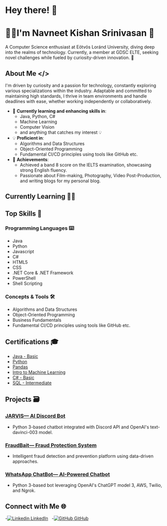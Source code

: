 # Hey there! 👋
  # 👨‍💻I'm Navneet Kishan Srinivasan 🌟

A Computer Science enthusiast at Eötvös Loránd University, diving deep into the realms of technology. Currently, a member at GDSC ELTE, seeking novel challenges while fueled by curiosity-driven innovation. 🚀

## About Me </>

I'm driven by curiosity and a passion for technology, constantly exploring various specializations within the industry. Adaptable and committed to maintaining high standards, I thrive in team environments and handle deadlines with ease, whether working independently or collaboratively.

- 🌱 **Currently learning and enhancing skills in**:
  - Java, Python, C#
  - Machine Learning
  - Computer Vision
  - and anything that catches my interest 💡
- 💡 **Proficient in**:
  - Algorithms and Data Structures
  - Object-Oriented Programming
  - Fundamental CI/CD principles using tools like GitHub etc.
- 🌟 **Achievements**:
  - Achieved a band 8 score on the IELTS examination, showcasing strong English fluency.
  - Passionate about Film-making, Photography, Video Post-Production, and writing blogs for my personal blog.

## Currently Learning 👩‍💻


## Top Skills 🚀

### Programming Languages ⌨️
- Java
- Python
- Javascript
- C#
- HTML5
- CSS
- .NET Core & .NET Framework
- PowerShell
- Shell Scripting

### Concepts & Tools 🛠️
- Algorithms and Data Structures
- Object-Oriented Programming
- Business Fundamentals
- Fundamental CI/CD principles using tools like GitHub etc.
  
## Certifications 🎓

- [Java - Basic](https://github.com/NavneetKishanS/Certifications/blob/main/java_basic%20certificate_Navneet%20Kishan%20Srinivasan.pdf)
- [Python](https://github.com/NavneetKishanS/Certifications/blob/main/Navneet%20Kishan%20Srinivasan%20-%20Python.png)
- [Pandas](https://github.com/NavneetKishanS/Certifications/blob/main/Navneet%20Kishan%20Srinivasan%20-%20Pandas.png)
- [Intro to Machine Learning](https://github.com/NavneetKishanS/Certifications/blob/main/Navneet%20Kishan%20Srinivasan%20-%20Intro%20to%20Machine%20Learning.png)
- [C# - Basic](https://github.com/NavneetKishanS/Certifications/blob/main/C%23(basic)%20Certificate_Navneet%20Kishan%20Srinivasan.pdf)
- [SQL - Intermediate](https://github.com/NavneetKishanS/Certifications/blob/main/sql_intermediate%20certificate_Navneet%20Kishan%20Srinivasan.pdf)

## Projects 🗃️

### [JARVIS— AI Discord Bot](https://github.com/NavneetKishanS/JARVIS_DiscordBot)
- Python 3-based chatbot integrated with Discord API and OpenAI's text-davinci-003 model.

### [FraudBait— Fraud Protection System](https://github.com/NavneetKishanS/FraudBait_FraudProtectionProgram)
- Intelligent fraud detection and prevention platform using data-driven approaches.

### [WhatsApp ChatBot— AI-Powered Chatbot](https://github.com/NavneetKishanS/WhatsAppChatBot)
- Python 3-based bot leveraging OpenAI's ChatGPT model 3, AWS, Twilio, and Ngrok.

## Connect with Me 🌐

-[![Linkedin](https://i.stack.imgur.com/gVE0j.png) LinkedIn](https://www.linkedin.com/in/navneet-kishan-s)
&nbsp;
-[![GitHub](https://i.stack.imgur.com/tskMh.png) GitHub](https://github.com/NavneetKishanS)
<!-- Feel free to add more sections or customize as needed -->
